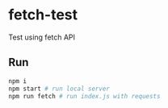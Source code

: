 # fetch-test
Test using fetch API

## Run
```sh
npm i
npm start # run local server
npm run fetch # run index.js with requests
```
